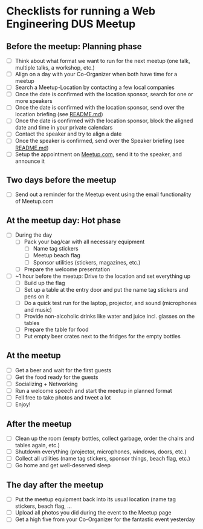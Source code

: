 # Checklists for running a Web Engineering DUS Meetup

## Before the meetup: Planning phase

- [ ] Think about what format we want to run for the next meetup (one talk, multiple talks, a workshop, etc.)
- [ ] Align on a day with your Co-Organizer when both have time for a meetup
- [ ] Search a Meetup-Location by contacting a few local companies
- [ ] Once the date is confirmed with the location sponsor, search for one or more speakers
- [ ] Once the date is confirmed with the location sponsor, send over the location briefing (see [README.md](./README.md))
- [ ] Once the date is confirmed with the location sponsor, block the aligned date and time in your private calendars
- [ ] Contact the speaker and try to align a date
- [ ] Once the speaker is confirmed, send over the Speaker briefing (see [README.md](./README.md))
- [ ] Setup the appointment on [Meetup.com](https://www.meetup.com/), send it to the speaker, and announce it

## Two days before the meetup

- [ ] Send out a reminder for the Meetup event using the email functionality of Meetup.com

## At the meetup day: Hot phase

- [ ] During the day
  - [ ] Pack your bag/car with all necessary equipment
    - [ ] Name tag stickers
    - [ ] Meetup beach flag
    - [ ] Sponsor utilities (stickers, magazines, etc.)
  - [ ] Prepare the welcome presentation
- [ ] ~1 hour before the meetup: Drive to the location and set everything up
    - [ ] Build up the flag
    - [ ] Set up a table at the entry door and put the name tag stickers and pens on it
    - [ ] Do a quick test run for the laptop, projector, and sound (microphones and music)
    - [ ] Provide non-alcoholic drinks like water and juice incl. glasses on the tables
    - [ ] Prepare the table for food
    - [ ] Put empty beer crates next to the fridges for the empty bottles

## At the meetup

- [ ] Get a beer and wait for the first guests
- [ ] Get the food ready for the guests
- [ ] Socializing + Networking
- [ ] Run a welcome speech and start the meetup in planned format
- [ ] Fell free to take photos and tweet a lot
- [ ] Enjoy!

## After the meetup

- [ ] Clean up the room (empty bottles, collect garbage, order the chairs and tables again, etc.)
- [ ] Shutdown everything (projector, microphones, windows, doors, etc.)
- [ ] Collect all utilities (name tag stickers, sponsor things, beach flag, etc.)
- [ ] Go home and get well-deserved sleep

## The day after the meetup

- [ ] Put the meetup equipment back into its usual location (name tag stickers, beach flag, ...
- [ ] Upload all photos you did during the event to the Meetup page
- [ ] Get a high five from your Co-Organizer for the fantastic event yesterday
